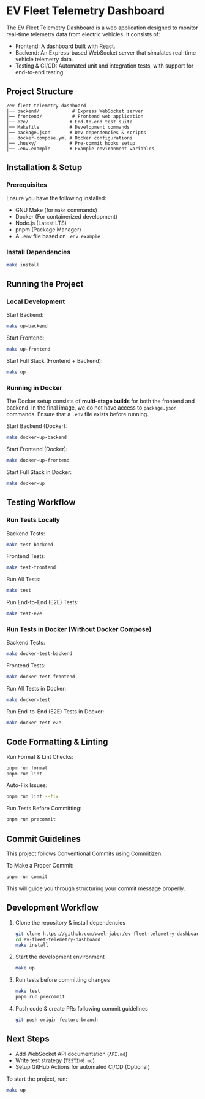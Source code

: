 # EV Fleet Telemetry Dashboard

The EV Fleet Telemetry Dashboard is a web application designed to monitor real-time telemetry data from electric vehicles. It consists of:

- Frontend: A dashboard built with React.
- Backend: An Express-based WebSocket server that simulates real-time vehicle telemetry data.
- Testing & CI/CD: Automated unit and integration tests, with support for end-to-end testing.

## Project Structure

```
/ev-fleet-telemetry-dashboard
│── backend/            # Express WebSocket server
│── frontend/           # Frontend web application
│── e2e/               # End-to-end test suite
│── Makefile           # Development commands
│── package.json       # Dev dependencies & scripts
│── docker-compose.yml # Docker configurations
│── .husky/            # Pre-commit hooks setup
│── .env.example       # Example environment variables
```

## Installation & Setup

### Prerequisites

Ensure you have the following installed:

- GNU Make (for `make` commands)
- Docker (For containerized development)
- Node.js (Latest LTS)
- pnpm (Package Manager)
- A `.env` file based on `.env.example`

### Install Dependencies

```sh
make install
```

## Running the Project

### Local Development

Start Backend:

```sh
make up-backend
```

Start Frontend:

```sh
make up-frontend
```

Start Full Stack (Frontend + Backend):

```sh
make up
```

### Running in Docker

The Docker setup consists of **multi-stage builds** for both the frontend and backend. In the final image, we do not have access to `package.json` commands. Ensure that a `.env` file exists before running.

Start Backend (Docker):

```sh
make docker-up-backend
```

Start Frontend (Docker):

```sh
make docker-up-frontend
```

Start Full Stack in Docker:

```sh
make docker-up
```

## Testing Workflow

### Run Tests Locally

Backend Tests:

```sh
make test-backend
```

Frontend Tests:

```sh
make test-frontend
```

Run All Tests:

```sh
make test
```

Run End-to-End (E2E) Tests:

```sh
make test-e2e
```

### Run Tests in Docker (Without Docker Compose)

Backend Tests:

```sh
make docker-test-backend
```

Frontend Tests:

```sh
make docker-test-frontend
```

Run All Tests in Docker:

```sh
make docker-test
```

Run End-to-End (E2E) Tests in Docker:

```sh
make docker-test-e2e
```

## Code Formatting & Linting

Run Format & Lint Checks:

```sh
pnpm run format
pnpm run lint
```

Auto-Fix Issues:

```sh
pnpm run lint --fix
```

Run Tests Before Committing:

```sh
pnpm run precommit
```

## Commit Guidelines

This project follows Conventional Commits using Commitizen.

To Make a Proper Commit:

```sh
pnpm run commit
```

This will guide you through structuring your commit message properly.

## Development Workflow

1. Clone the repository & install dependencies
   ```sh
   git clone https://github.com/wael-jaber/ev-fleet-telemetry-dashboard.git
   cd ev-fleet-telemetry-dashboard
   make install
   ```
2. Start the development environment
   ```sh
   make up
   ```
3. Run tests before committing changes
   ```sh
   make test
   pnpm run precommit
   ```
4. Push code & create PRs following commit guidelines
   ```sh
   git push origin feature-branch
   ```

## Next Steps

- Add WebSocket API documentation (`API.md`)
- Write test strategy (`TESTING.md`)
- Setup GitHub Actions for automated CI/CD (Optional)

To start the project, run:

```sh
make up
```
